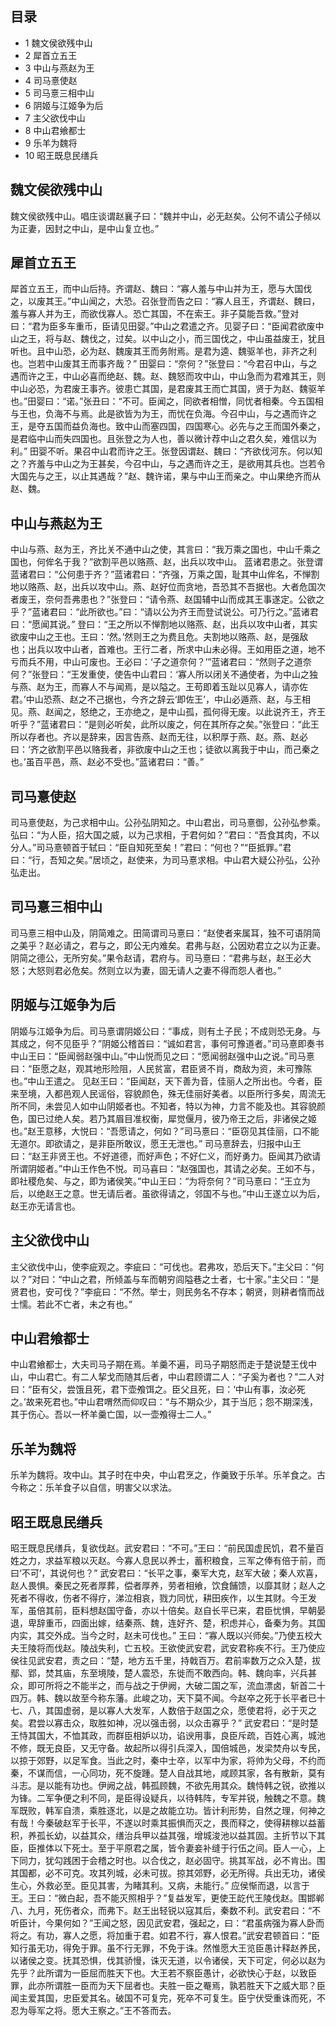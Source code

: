 ## 目录

-   1 魏文侯欲残中山
-   2 犀首立五王
-   3 中山与燕赵为王
-   4 司马憙使赵
-   5 司马憙三相中山
-   6 阴姬与江姬争为后
-   7 主父欲伐中山
-   8 中山君飨都士
-   9 乐羊为魏将
-   10 昭王既息民缮兵

##  魏文侯欲残中山

魏文侯欲残中山。唱庄谈谓赵襄子曰：“魏并中山，必无赵矣。公何不请公子倾以为正妻，因封之中山，是中山复立也。”

##  犀首立五王

犀首立五王，而中山后持。齐谓赵、魏曰：“寡人羞与中山并为王，愿与大国伐之，以废其王。”中山闻之，大恐。召张登而告之曰：“寡人且王，齐谓赵、魏曰，羞与寡人并为王，而欲伐寡人。恐亡其国，不在索王。非子莫能吾救。”登对曰：“君为臣多车重币，臣请见田婴。”中山之君遣之齐。见婴子曰：“臣闻君欲废中山之王，将与赵、魏伐之，过矣。以中山之小，而三国伐之，中山虽益废王，犹且听也。且中山恐，必为赵、魏废其王而务附焉。是君为逵、魏驱羊也，非齐之利也。岂若中山废其王而事齐哉？”
田婴曰：“奈何？”张登曰：“今君召中山，与之遇而许之王，中山必喜而绝赵、魏。赵、魏怒而攻中山，中山急而为君难其王，则中山必恐，为君废王事齐。彼患亡其国，是君废其王而亡其国，贤于为赵、魏驱羊也。”田婴曰：“诺。”张丑曰：“不可。臣闻之，同欲者相憎，同忧者相秦。今五国相与王也，负海不与焉。此是欲皆为为王，而忧在负海。今召中山，与之遇而许之王，是夺五国而益负海也。致中山而塞四国，四国寒心。必先与之王而国外秦之，是君临中山而失四国也。且张登之为人也，善以微计荐中山之君久矣，难信以为利。”
田婴不听。果召中山君而许之王。张登因谓赵、魏曰：“齐欲伐河东。何以知之？齐羞与中山之为王甚矣，今召中山，与之遇而许之王，是欲用其兵也。岂若令大国先与之王，以止其遇哉？”赵、魏许诺，果与中山王而亲之。中山果绝齐而从赵、魏。

##  中山与燕赵为王

中山与燕、赵为王，齐比关不通中山之使，其言曰：“我万乘之国也，中山千乘之国也，何侔名于我？”欲割平邑以赂燕、赵，出兵以攻中山。
蓝诸君患之。张登谓蓝诸君曰：“公何患于齐？”蓝诸君曰：“齐强，万乘之国，耻其中山侔名，不惮割地以赂燕、赵，出兵以攻中山。燕、赵好位而贪地，吾恐其不吾据也。大者危国次者废王，奈何吾弗患也？”张登曰：“请令燕、赵国辅中山而成其王事遂定。公欲之乎？”蓝诸君曰：“此所欲也。”曰：“请以公为齐王而登试说公。可乃行之。”蓝诸君曰：“愿闻其说。”
登曰：“王之所以不惮割地以赂燕、赵，出兵以攻中山者，其实欲废中山之王也。王曰：‘然。’然则王之为费且危。夫割地以赂燕、赵，是强敌也；出兵以攻中山者，首难也。王行二者，所求中山未必得。王如用臣之道，地不亏而兵不用，中山可废也。王必曰：‘子之道奈何？’”蓝诸君曰：“然则子之道奈何？”张登曰：“王发重使，使告中山君曰：‘寡人所以闭关不通使者，为中山之独与燕、赵为王，而寡人不与闻焉，是以隘之。王苟即着玉趾以见寡人，请亦佐君。’中山恐燕、赵之不己据也，今齐之辞云‘即佐王’，中山必遁燕、赵，与王相见。燕、赵闻之，怒绝之，王亦绝之，是中山孤，孤何得无废。以此说齐王，齐王听乎？”蓝诸君曰：“是则必听矣，此所以废之，何在其所存之矣。”张登曰：“此王所以存者也。齐以是辞来，因言告燕、赵而无往，以积厚于燕、赵。燕、赵必曰：‘齐之欲割平邑以赂我者，非欲废中山之王也；徒欲以离我于中山，而己秦之也。’虽百平邑，燕、赵必不受也。”蓝诸君曰：“善。”

##  司马憙使赵

司马憙使赵，为己求相中山。公孙弘阴知之。中山君出，司马憙御，公孙弘参乘。弘曰：“为人臣，招大国之威，以为己求相，于君何如？”君曰：“吾食其肉，不以分人。”司马憙顿首于轼曰：“臣自知死至矣！”君曰：“何也？”“臣抵罪。”君曰：“行，吾知之矣。”居顷之，赵使来，为司马憙求相。中山君大疑公孙弘，公孙弘走出。

##  司马憙三相中山

司马憙三相中山及，阴简难之。田简谓司马憙曰：“赵使者来属耳，独不可语阴简之美乎？赵必请之，君与之，即公无内难矣。君弗与赵，公因劝君立之以为正妻。阴简之德公，无所穷矣。”果令赵请，君府与。司马憙曰：“君弗与赵，赵王必大怒；大怒则君必危矣。然则立以为妻，固无请人之妻不得而怨人者也。”

##  阴姬与江姬争为后

阴姬与江姬争为后。司马憙谓阴姬公曰：“事成，则有土子民；不成则恐无身。与其成之，何不见臣乎？”阴姬公稽首曰：“诚如君言，事何可豫道者。”司马憙即奏书中山王曰：“臣闻弱赵强中山。”中山悦而见之曰：“愿闻弱赵强中山之说。”司马憙曰：“臣愿之赵，观其地形险阻，人民贫富，君臣贤不肖，商敌为资，未可豫陈也。”中山王遣之。
见赵王曰：“臣闻赵，天下善为音，佳丽人之所出也。今者，臣来至境，入都邑观人民谣俗，容貌颜色，殊无佳丽好美者。以臣所行多矣，周流无所不同，未尝见人如中山阴姬者也。不知者，特以为神，力言不能及也。其容貌颜色，国已过绝人矣。若乃其眉目准权衡，犀觉偃月，彼乃帝王之后，非诸侯之姬也。”赵王意移，大悦曰：“吾愿请之，何如？”司马憙曰：“臣窃见其佳丽，口不能无道尔。即欲请之，是非臣所敢议，愿王无泄也。”
司马憙辞去，归报中山王曰：“赵王非贤王也。不好道德，而好声色；不好仁义，而好勇力。臣闻其乃欲请所谓阴姬者。”中山王作色不悦。司马喜曰：“赵强国也，其请之必矣。王如不与，即社稷危矣、与之，即为诸侯笑。”中山王曰：“为将奈何？”司马憙曰：“王立为后，以绝赵王之意。世无请后者。虽欲得请之，邻国不与也。”中山王遂立以为后，赵王亦无请言也。

##  主父欲伐中山

主父欲伐中山，使李疵观之。李疵曰：“可伐也。君弗攻，恐后天下。”主父曰：“何以？”对曰：“中山之君，所倾盖与车而朝穷闾隘巷之士者，七十家。”主父曰：“是贤君也，安可伐？”李疵曰：“不然。举士，则民务名不存本；朝贤，则耕者惰而战士懦。若此不亡者，未之有也。”

##  中山君飨都士

中山君飨都士，大夫司马子期在焉。羊羹不遍，司马子期怒而走于楚说楚王伐中山，中山君亡。有二人挈戈而随其后者，中山君顾谓二人：“子奚为者也？”二人对曰：“臣有父，尝饿且死，君下壶飧饵之。臣父且死，曰：‘中山有事，汝必死之。’故来死君也。”中山君喟然而仰叹曰：“与不期众少，其于当厄；怨不期深浅，其于伤心。吾以一杯羊羹亡国，以一壶飧得士二人。”

##  乐羊为魏将

乐羊为魏将。攻中山。其子时在中央，中山君烹之，作羹致于乐羊。乐羊食之。古今称之：乐羊食子以自信，明害父以求法。

##  昭王既息民缮兵

昭王既息民缮兵，复欲伐赵。武安君曰：“不可。”王曰：“前民国虚民饥，君不量百姓之力，求益军粮以灭赵。今寡人息民以养士，蓄积粮食，三军之俸有倍于前，而曰‘不可’，其说何也？”
武安君曰：“长平之事，秦军大克，赵军大破；秦人欢喜，赵人畏惧。秦民之死者厚葬，偿者厚养，劳者相飨，饮食餔馈，以靡其财；赵人之死者不得收，伤者不得疗，涕泣相哀，戮力同忧，耕田疾作，以生其财。今王发军，虽倍其前，臣料想赵国守备，亦以十倍矣。赵自长平已来，君臣忧惧，早朝晏退，卑辞重币，四面出嫁，结秦燕、魏，连好齐、楚，积虑并心，备秦为务。其国内实，其交外成。当今之时，赵未可伐也。”
王曰：“寡人既以兴师矣。”乃使五校大夫王陵将而伐赵。陵战失利，亡五校。王欲使武安君，武安君称疾不行。王乃使应侯往见武安君，责之曰：“楚，地方五千里，持戟百万。君前率数万之众入楚，拔鄢、郢，焚其庙，东至境陵，楚人震恐，东徙而不敢西向。韩、魏向率，兴兵甚众，即可所将之不能半之，而与战之于伊阙，大破二国之军，流血漂卤，斩首二十四万。韩、魏以故至今称东藩。此峻之功，天下莫不闻。今赵卒之死于长平者已十七、八，其国虚弱，是以寡人大发军，人数倍于赵国之众，愿使君将，必于灭之矣。君尝以寡击众，取胜如神，况以强击弱，以众击寡乎？”
武安君曰：“是时楚王恃其国大，不恤其政，而群臣相妒以功，谄谀用事，良臣斥疏，百姓心离，城池不修，既无良臣，又无守备。故起所以得引兵深入，国倍城邑，发梁焚舟以专民，以掠于郊野，以足军食。当此之时，秦中士卒，以军中为家，将帅为父母，不约而秦，不谋而信，一心同功，死不旋踵。楚人自战其地，咸顾其家，各有散新，莫有斗志。是以能有功也。伊阙之战，韩孤顾魏，不欲先用其众。魏恃韩之锐，欲推以为锋。二军争便之利不同，是臣得设疑兵，以待韩阵，专军并锐，触魏之不意。魏军既败，韩军自溃，乘胜逐北，以是之故能立功。皆计利形势，自然之理，何神之有哉！今秦破赵军于长平，不遂以时乘其振惧而灭之，畏而释之，使得耕稼以益蓄积，养孤长幼，以益其众，缮治兵甲以益其强，增城浚池以益其固。主折节以下其臣，臣推体以下死士。至于平原君之属，皆令妻妾补缝于行伍之间。臣人一心，上下同力，犹勾践困于会稽之时也。以合伐之，赵必固守。挑其军战，必不肯出。围其国都，必不可克。攻其列城，必未可拔。掠其郊野，必无所得。兵出无功，诸侯生心，外救必至。臣见其害，为睹其利。又病，未能行。”
应侯惭而退，以言于王。王曰：“微白起，吾不能灭照相乎？”复益发军，更使王龁代王陵伐赵。围邯郸八、九月，死伤者众，而弗下。赵王出轻锐以寇其后，秦数不利。武安君曰：“不听臣计，今果何如？”王闻之怒，因见武安君，强起之，曰：“君虽病强为寡人卧而将之。有功，寡人之愿，将加重于君。如君不行，寡人恨君。”武安君顿首曰：“臣知行虽无功，得免于罪。虽不行无罪，不免于诛。然惟愿大王览臣愚计释赵养民，以诸侯之变。抚其恐惧，伐其骄慢，诛灭无道，以令诸侯，天下可定，何必以赵为先乎？此所谓为一臣屈而胜天下也。大王若不察臣愚计，必欲快心于赵，以致臣罪，此亦所谓胜一臣而为天下屈者也。夫胜一臣之罨焉，孰若胜天下之威大耶？臣闻主爱其国，忠臣爱其名。破国不可复完，死卒不可复生。臣宁伏受重诛而死，不忍为辱军之将。愿大王察之。”王不答而去。

